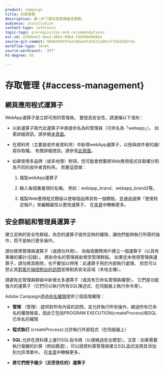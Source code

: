 ```yaml
---
product: campaign
title: 存取管理
description: 進一步了解存取管理最佳實務。
audience: installation
content-type: reference
topic-tags: prerequisites-and-recommendations-
exl-id: af88e4e7-0ee3-48b4-9db4-7dd390d9d46a
source-git-commit: 98d646919fedc66ee9145522ad0c5f15b25dbf2e
workflow-type: tm+mt
source-wordcount: '377'
ht-degree: 8%

---
```


# 存取管理 {#access-management}

## 網頁應用程式運算子

WebApp運算子是立即可用的管理員。 要提高安全性，請遵循以下准則：

* 以新運算子取代此運算子中直接命名為的管理員（可命名為「webapp」）。 如需詳細資訊，請參閱[本頁面](../../platform/using/access-management.md)。

* 在資料夾（主要是收件者資料夾）中新增webApp運算子，以授與收件者的讀/寫存取權。 有關詳細資訊，請參見[此頁面](../../platform/using/access-management.md)。

* 如果使用多品牌（或多地理）例項，您可能會想要將Web應用程式存取權分割為不同的收件者資料夾。 若要這麼做：

   1. 複製webApp運算子

   1. 輸入每個重複項的名稱。 例如：webapp_brand、webapp_brand2等。

   1. 複製Web應用程式模板以使每個品牌具有一個模板，並通過選擇「使用特定帳戶」來編輯屬性以更改運算子。  在[本頁](../../web/using/defining-web-forms-properties.md)中瞭解更多。

## 安全群組和管理員運算子

建立足夠的安全性群組，為您的運算子提供足夠的權限，讓他們能夠執行所需的操作，而不是執行更多操作。

請勿使用管理員運算子（或請勿共用）。 為每個實際用戶建立一個運算子（以具有準確的審計/記錄）。 將新命名的管理員新增至管理群組。 如果您未使用管理員運算子，請勿將其刪除，也不要加以停用：此運算子用於內部執行處理。 但您可以禁止其[對客戶端控制台的訪問](../../platform/using/access-management.md)並限制其安全區域（本地主機）。

請避免在管理員群組中新增太多運算子（或具有已命名管理員權限）。 它們是功能強大的運算子（它們可以執行所有SQL陳述式、在伺服器上執行命令等）。

Adobe Campaign透過[命名權限](../../platform/using/access-management.md#named-rights)提供三個高階權限：

* **管理** （管理）:提供對所有內容的訪問，並允許執行所有操作，繞過所有已命名的權限檢查，因此它包括PROGRAM EXECUTION(createProcess)和SQL已命名的權限

* **程式執行** (createProcess):允許執行外部程式（在伺服器上）

* **SQL**:允許在資料庫上運行SQL指令碼（以便繞過安全模型）。注意：如果需要執行複雜的計算（例如篩選），可以請資料庫管理員建立SQL函式並將其添加到允許清單中。 在[本頁](../../installation/using/scripting-coding-guidelines.md)中瞭解更多。

* **將它們授予極少（且受信任的）運算子**
